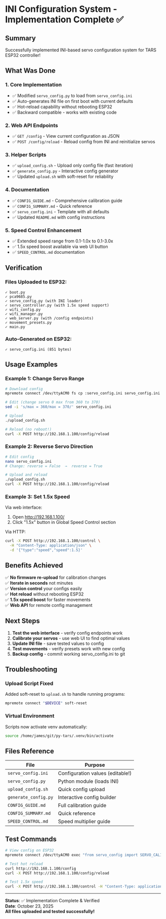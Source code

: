# INI Configuration System - Implementation Complete ✅

## Summary

Successfully implemented INI-based servo configuration system for TARS ESP32 controller!

## What Was Done

### 1. Core Implementation
- ✅ Modified `servo_config.py` to load from `servo_config.ini`
- ✅ Auto-generates INI file on first boot with current defaults
- ✅ Hot-reload capability without rebooting ESP32
- ✅ Backward compatible - works with existing code

### 2. Web API Endpoints
- ✅ `GET /config` - View current configuration as JSON
- ✅ `POST /config/reload` - Reload config from INI and reinitialize servos

### 3. Helper Scripts
- ✅ `upload_config.sh` - Upload only config file (fast iteration)
- ✅ `generate_config.py` - Interactive config generator
- ✅ Updated `upload.sh` with soft-reset for reliability

### 4. Documentation
- ✅ `CONFIG_GUIDE.md` - Comprehensive calibration guide
- ✅ `CONFIG_SUMMARY.md` - Quick reference
- ✅ `servo_config.ini` - Template with all defaults
- ✅ Updated `README.md` with config instructions

### 5. Speed Control Enhancement
- ✅ Extended speed range from 0.1-1.0x to 0.1-3.0x
- ✅ 1.5x speed boost available via web UI button
- ✅ `SPEED_CONTROL.md` documentation

## Verification

### Files Uploaded to ESP32:
```
✓ boot.py
✓ pca9685.py
✓ servo_config.py (with INI loader)
✓ servo_controller.py (with 1.5x speed support)
✓ wifi_config.py
✓ wifi_manager.py
✓ web_server.py (with /config endpoints)
✓ movement_presets.py
✓ main.py
```

### Auto-Generated on ESP32:
```
✓ servo_config.ini (851 bytes)
```

## Usage Examples

### Example 1: Change Servo Range
```bash
# Download config
mpremote connect /dev/ttyACM0 fs cp :servo_config.ini servo_config.ini

# Edit (change servo 0 max from 360 to 370)
sed -i 's/max = 360/max = 370/' servo_config.ini

# Upload
./upload_config.sh

# Reload (no reboot!)
curl -X POST http://192.168.1.100/config/reload
```

### Example 2: Reverse Servo Direction
```bash
# Edit config
nano servo_config.ini
# Change: reverse = False  →  reverse = True

# Upload and reload
./upload_config.sh
curl -X POST http://192.168.1.100/config/reload
```

### Example 3: Set 1.5x Speed
Via web interface:
1. Open http://192.168.1.100/
2. Click "1.5x" button in Global Speed Control section

Via HTTP:
```bash
curl -X POST http://192.168.1.100/control \
  -H "Content-Type: application/json" \
  -d '{"type":"speed","speed":1.5}'
```

## Benefits Achieved

✅ **No firmware re-upload** for calibration changes  
✅ **Iterate in seconds** not minutes  
✅ **Version control** your configs easily  
✅ **Hot reload** without rebooting ESP32  
✅ **1.5x speed boost** for faster movements  
✅ **Web API** for remote config management  

## Next Steps

1. **Test the web interface** - verify config endpoints work
2. **Calibrate your servos** - use web UI to find optimal values
3. **Update INI file** - save tested values to config
4. **Test movements** - verify presets work with new config
5. **Backup config** - commit working servo_config.ini to git

## Troubleshooting

### Upload Script Fixed
Added soft-reset to `upload.sh` to handle running programs:
```bash
mpremote connect "$DEVICE" soft-reset
```

### Virtual Environment
Scripts now activate venv automatically:
```bash
source /home/james/git/py-tars/.venv/bin/activate
```

## Files Reference

| File | Purpose |
|------|---------|
| `servo_config.ini` | Configuration values (editable!) |
| `servo_config.py` | Python module (loads INI) |
| `upload_config.sh` | Quick config upload |
| `generate_config.py` | Interactive config builder |
| `CONFIG_GUIDE.md` | Full calibration guide |
| `CONFIG_SUMMARY.md` | Quick reference |
| `SPEED_CONTROL.md` | Speed multiplier guide |

## Test Commands

```bash
# View config on ESP32
mpremote connect /dev/ttyACM0 exec "from servo_config import SERVO_CALIBRATION; print(SERVO_CALIBRATION[0])"

# Test hot reload
curl http://192.168.1.100/config
curl -X POST http://192.168.1.100/config/reload

# Test 1.5x speed
curl -X POST http://192.168.1.100/control -H "Content-Type: application/json" -d '{"type":"speed","speed":1.5}'
```

---

**Status**: ✅ Implementation Complete & Verified  
**Date**: October 23, 2025  
**All files uploaded and tested successfully!**
